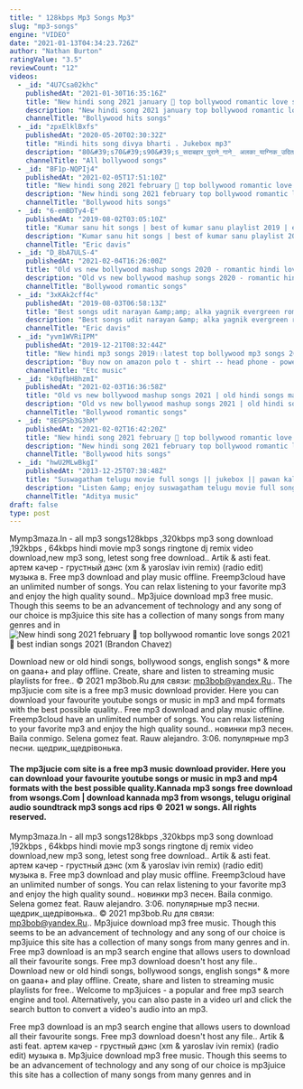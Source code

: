```yaml
---
title: " 128kbps Mp3 Songs Mp3"
slug: "mp3-songs"
engine: "VIDEO"
date: "2021-01-13T04:34:23.726Z"
author: "Nathan Burton"
ratingValue: "3.5"
reviewCount: "12"
videos:
  - _id: "4U7Csa02khc"
    publishedAt: "2021-01-30T16:35:16Z"
    title: "New hindi song 2021 january 💖 top bollywood romantic love songs 2021 💖 best indian songs 2021"
    description: "New hindi song 2021 january top bollywood romantic love songs 2021 best indian songs 2021"
    channelTitle: "Bollywood hits songs"
  - _id: "zpxElklBxfs"
    publishedAt: "2020-05-20T02:30:32Z"
    title: "Hindi hits song divya bharti . Jukebox mp3"
    description: "80&#39;s70&#39;s90&#39;s_सदाबहार_पुराने_गाने_ अलका_याग्निक_उदित_नारायण_लता_मंगेशकर_कुमार_सानू(360p).Mp4, ranjeet sings,love"
    channelTitle: "All bollywood songs"
  - _id: "BF1p-NQPIj4"
    publishedAt: "2021-02-05T17:51:10Z"
    title: "New hindi song 2021 february 💖 top bollywood romantic love songs 2021 💖 best indian songs 2021"
    description: "New hindi song 2021 february top bollywood romantic love songs 2021 best indian songs 2021"
    channelTitle: "Bollywood hits songs"
  - _id: "6-emBDTy4-E"
    publishedAt: "2019-08-02T03:05:10Z"
    title: "Kumar sanu hit songs | best of kumar sanu playlist 2019 | evergreen unforgettable melodies"
    description: "Kumar sanu hit songs | best of kumar sanu playlist 2019 | evergreen unforgettable melodies kumar sanu hit songs | best of kumar sanu playlist 2019"
    channelTitle: "Eric davis"
  - _id: "D_8bA7ULS-4"
    publishedAt: "2021-02-04T16:26:00Z"
    title: "Old vs new bollywood mashup songs 2020 - romantic hindi love mashup_90s hindi remix mashup"
    description: "Old vs new bollywood mashup songs 2020 - romantic hindi love mashup_90s hindi remix mashup aspl5850 hello! thanks for supporting hindi"
    channelTitle: "Bollywood romantic songs"
  - _id: "3xKAk2cff4c"
    publishedAt: "2019-08-03T06:58:13Z"
    title: "Best songs udit narayan &amp;amp; alka yagnik evergreen romantic songs awesome duets - superhit jukebox"
    description: "Best songs udit narayan &amp; alka yagnik evergreen romantic songs awesome duets - superhit jukebox best songs udit narayan &amp; alka yagnik"
    channelTitle: "Eric davis"
  - _id: "yvm1WVRiIPM"
    publishedAt: "2019-12-21T08:32:44Z"
    title: "New hindi mp3 songs 2019।।latest top bollywood mp3 songs 2019।।new hindi audio songs।।"
    description: "Buy now on amazon polo t - shirt -- head phone - power bank - spark shoes"
    channelTitle: "Etc music"
  - _id: "k0qfbH8hzmI"
    publishedAt: "2021-02-03T16:36:58Z"
    title: "Old vs new bollywood mashup songs 2021 | old hindi songs mashup live_romantic songs_bollywood mashup"
    description: "Old vs new bollywood mashup songs 2021 | old hindi songs mashup live_romantic songs_bollywood mashup aspl5850 hello! thanks for supporting"
    channelTitle: "Bollywood romantic songs"
  - _id: "8EGPSb3G3hM"
    publishedAt: "2021-02-02T16:42:20Z"
    title: "New hindi song 2021 february 💖 top bollywood romantic love songs 2021 💖 best indian songs 2021"
    description: "New hindi song 2021 february top bollywood romantic love songs 2021 best indian songs 2021"
    channelTitle: "Bollywood hits songs"
  - _id: "hwU2MLwBkgI"
    publishedAt: "2013-12-25T07:38:48Z"
    title: "Suswagatham telugu movie full songs || jukebox || pawan kalyan,devayani"
    description: "Listen &amp; enjoy suswagatham telugu movie full songs jukebox,starring pawan kalyan,devayani audio available on itunes"
    channelTitle: "Aditya music"
draft: false
type: post
---
```


Mymp3maza.In - all mp3 songs128kbps ,320kbps mp3 song download ,192kbps , 64kbps hindi movie mp3 songs ringtone dj remix video download,new mp3 song, letest song free download.. Artik &amp; asti feat. артем качер - грустный дэнс (xm &amp; yaroslav ivin remix) (radio edit) музыка в. Free mp3 download and play music offline. Freemp3cloud have an unlimited number of songs. You can relax listening to your favorite mp3 and enjoy the high quality sound.. Mp3juice download mp3 free music. Though this seems to be an advancement of technology and any song of our choice is mp3juice this site has a collection of many songs from many genres and in
![New hindi song 2021 february 💖 top bollywood romantic love songs 2021 💖 best indian songs 2021 (Brandon Chavez)](https://i.ytimg.com/vi/BF1p-NQPIj4/hqdefault.jpg "New hindi song 2021 february 💖 top bollywood romantic love songs 2021 💖 best indian songs 2021 (Sarah Andrews)")

Download new or old hindi songs, bollywood songs, english songs* &amp; more on gaana+ and play offline. Create, share and listen to streaming music playlists for free.. © 2021 mp3bob.Ru для связи: mp3bob@yandex.Ru.. The mp3jucie com site is a free mp3 music download provider. Here you can download your favourite youtube songs or music in mp3 and mp4 formats with the best possible quality.. Free mp3 download and play music offline. Freemp3cloud have an unlimited number of songs. You can relax listening to your favorite mp3 and enjoy the high quality sound.. новинки mp3 песен. Baila conmigo. Selena gomez feat. Rauw alejandro. 3:06. популярные mp3 песни. щедрик_щедрівонька.
<!--inArticleAds-->

<!--galleryOne-->

#### The mp3jucie com site is a free mp3 music download provider. Here you can download your favourite youtube songs or music in mp3 and mp4 formats with the best possible quality.Kannada mp3 songs free download from wsongs.Com | download kannada mp3 from wsongs, telugu original audio soundtrack mp3 songs acd rips © 2021 w songs. All rights reserved.
<!--inArticleAds-->

<!--galleryTwo-->

Mymp3maza.In - all mp3 songs128kbps ,320kbps mp3 song download ,192kbps , 64kbps hindi movie mp3 songs ringtone dj remix video download,new mp3 song, letest song free download.. Artik &amp; asti feat. артем качер - грустный дэнс (xm &amp; yaroslav ivin remix) (radio edit) музыка в. Free mp3 download and play music offline. Freemp3cloud have an unlimited number of songs. You can relax listening to your favorite mp3 and enjoy the high quality sound.. новинки mp3 песен. Baila conmigo. Selena gomez feat. Rauw alejandro. 3:06. популярные mp3 песни. щедрик_щедрівонька.. © 2021 mp3bob.Ru для связи: mp3bob@yandex.Ru.. Mp3juice download mp3 free music. Though this seems to be an advancement of technology and any song of our choice is mp3juice this site has a collection of many songs from many genres and in. Free mp3 download is an mp3 search engine that allows users to download all their favourite songs. Free mp3 download doesn&#39;t host any file.. Download new or old hindi songs, bollywood songs, english songs* &amp; more on gaana+ and play offline. Create, share and listen to streaming music playlists for free.. Welcome to mp3juices - a popular and free mp3 search engine and tool. Alternatively, you can also paste in a video url and click the search button to convert a video&#39;s audio into an mp3.
<!--galleryThree-->

Free mp3 download is an mp3 search engine that allows users to download all their favourite songs. Free mp3 download doesn&#39;t host any file.. Artik &amp; asti feat. артем качер - грустный дэнс (xm &amp; yaroslav ivin remix) (radio edit) музыка в. Mp3juice download mp3 free music. Though this seems to be an advancement of technology and any song of our choice is mp3juice this site has a collection of many songs from many genres and in